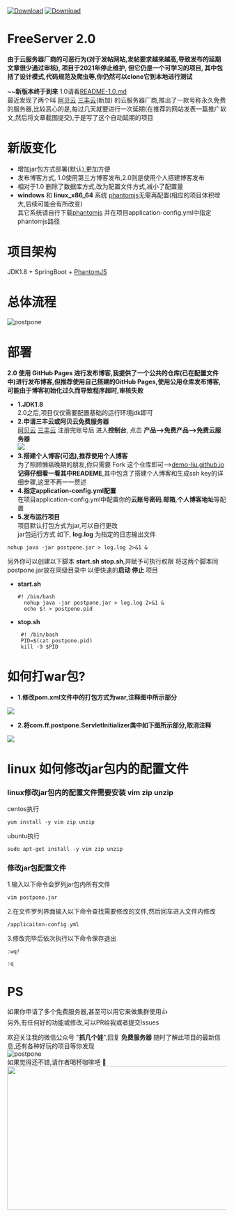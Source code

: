 
[![Download](https://img.shields.io/github/stars/Demo-Liu/FreeServer?style=social)](https://github.com/Demo-Liu/FreeServer) [![Download](https://img.shields.io/github/search/Demo-Liu/FreeServer/FreeServer)](https://github.com/Demo-Liu/FreeServer)
# FreeServer 2.0

**由于云服务器厂商的可恶行为(对于发帖网站,发帖要求越来越高,导致发布的延期文章很少通过审核), 项目于2021年停止维护, 但它仍是一个可学习的项目, 其中包括了设计模式,代码规范及爬虫等,你仍然可以clone它到本地进行测试**
  
    
      
      




~~**新版本终于到来** 1.0请看[README-1.0.md](README-1.0.md)  
最近发现了两个叫 [阿贝云](http://www.abeiyun.com/free/)  [三丰云](https://www.sanfengyun.com/)(新加) 的云服务器厂商,推出了一款号称永久免费的服务器,比较恶心的是,每过几天就要进行一次延期(在推荐的网站发表一篇推广软文,然后将文章截图提交),于是写了这个自动延期的项目 
  

# 新版变化
  - 增加jar包方式部署(默认),更加方便
  - 发布博客方式, 1.0使用第三方博客发布,2.0则是使用个人搭建博客发布
  - 相对于1.0 删除了数据库方式,改为配置文件方式,减小了配置量
  - **windows** 和 **linux_x86_64** 系统 [phantomjs](https://phantomjs.org/download.html)无需再配置(相应的项目体积增大,后续可能会有所改变)  
  其它系统请自行下载[phantomjs](https://phantomjs.org/download.html) 并在项目application-config.yml中指定phantomjs路径
# 项目架构
JDK1.8 + SpringBoot + [PhantomJS](http://phantomjs.org/download.html)  
# 总体流程
![postpone](https://github.com/Demo-Liu/MyPicture/raw/master/FreeServer%E5%BB%B6%E6%9C%9F2.0.png)
# 部署
  **2.0 使用 GitHub Pages 进行发布博客,我提供了一个公共的仓库(已在配置文件中)进行发布博客,但推荐使用自己搭建的GitHub Pages,使用公用仓库发布博客,可能由于博客初始化过久而导致程序超时,审核失败**  
  - **1.JDK1.8**  
  2.0之后,项目仅仅需要配置基础的运行环境jdk即可
  - **2.申请三丰云或阿贝云免费服务器**  
  [阿贝云](http://www.abeiyun.com/free/) [三丰云](https://www.sanfengyun.com/)
  注册完账号后 进入**控制台**, 点击 **产品-->免费产品-->免费云服务器**  
  ![](https://github.com/Demo-Liu/MyPicture/raw/master/FreeServer/%E7%94%B3%E8%AF%B7%E6%AD%A5%E9%AA%A4.png)
  - **3.搭建个人博客(可选),推荐使用个人博客**    
  为了照顾懒癌晚期的朋友,你只需要 Fork 这个仓库即可-->[demo-liu.github.io](https://github.com/Demo-Liu/demo-liu.github.io)  
  **记得仔细看一看其中READEME**,其中包含了搭建个人博客和生成ssh key的详细步骤,这里不再一一赘述
  - **4.指定application-config.yml配置**    
  在项目application-config.yml中配置你的**云账号密码**,**邮箱**,**个人博客地址**等配置
  - **5.发布运行项目**    
  项目默认打包方式为jar,可以自行更改  
  jar包运行方式 如下, **log.log** 为指定的日志输出文件
  ```
  nohup java -jar postpone.jar > log.log 2>&1 &
  ```  
  另外你可以创建以下脚本 **start.sh stop.sh**,并赋予可执行权限 将这两个脚本同postpone.jar放在同级目录中 以便快速的**启动 停止** 项目  
  - **start.sh**  
    
    ```
    #! /bin/bash
      nohup java -jar postpone.jar > log.log 2>&1 &
      echo $! > postpone.pid
    ```
     
   - **stop.sh**
     
     ```
      #! /bin/bash
      PID=$(cat postpone.pid)
      kill -9 $PID
     ```
  
    
    
    
    
# 如何打war包?
- **1.修改pom.xml文件中的打包方式为war,注释图中所示部分**  

![](https://github.com/Demo-Liu/MyPicture/raw/master/FreeServer/war1.png)  

- **2.将com.ff.postpone.ServletInitializer类中如下图所示部分,取消注释**  

![](https://github.com/Demo-Liu/MyPicture/raw/master/FreeServer/war2.png)
    
      
      
# linux 如何修改jar包内的配置文件
  ### linux修改jar包内的配置文件需要安装 **vim zip unzip**
  centos执行
  ```
  yum install -y vim zip unzip
  ```
  ubuntu执行
  ```
  sudo apt-get install -y vim zip unzip
  ```
  ### 修改jar包配置文件
  1.输入以下命令会罗列jar包内所有文件
  ```
  vim postpone.jar
  ```
  2.在文件罗列界面输入以下命令查找需要修改的文件,然后回车进入文件内修改
  ```
  /applicaiton-config.yml
  ```
  3.修改完毕后依次执行以下命令保存退出
  ```
  :wq!
  ```
  ```
  :q
  ```
  
  
# PS
如果你申请了多个免费服务器,甚至可以用它来做集群使用:+1:  
另外,有任何好的功能或修改,可以PR给我或者提交Issues  


欢迎关注我的微信公众号 "**抓几个娃**",回复 **免费服务器** 随时了解此项目的最新信息,还有各种好玩的项目等你发现  
![postpone](https://img-blog.csdnimg.cn/20200525141707561.jpg)  
如果觉得还不错,请作者喝杯咖啡吧 :couplekiss:  
<img src="https://github.com/Demo-Liu/MyPicture/raw/master/%E6%94%B6%E6%AC%BE%E7%A0%81.png" width="700" height="330" />  
